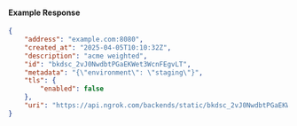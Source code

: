 <!-- Code generated for API Clients. DO NOT EDIT. -->

#### Example Response

```json
{
	"address": "example.com:8080",
	"created_at": "2025-04-05T10:10:32Z",
	"description": "acme weighted",
	"id": "bkdsc_2vJ0NwdbtPGaEKWet3WcnFEgvLT",
	"metadata": "{\"environment\": \"staging\"}",
	"tls": {
		"enabled": false
	},
	"uri": "https://api.ngrok.com/backends/static/bkdsc_2vJ0NwdbtPGaEKWet3WcnFEgvLT"
}
```
